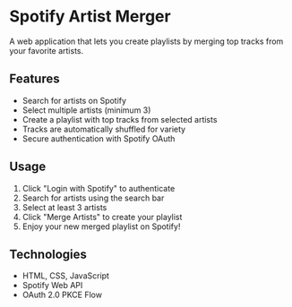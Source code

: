 # Spotify Artist Merger

A web application that lets you create playlists by merging top tracks from your favorite artists.

## Features
- Search for artists on Spotify
- Select multiple artists (minimum 3)
- Create a playlist with top tracks from selected artists
- Tracks are automatically shuffled for variety
- Secure authentication with Spotify OAuth

## Usage
1. Click "Login with Spotify" to authenticate
2. Search for artists using the search bar
3. Select at least 3 artists
4. Click "Merge Artists" to create your playlist
5. Enjoy your new merged playlist on Spotify!

## Technologies
- HTML, CSS, JavaScript
- Spotify Web API
- OAuth 2.0 PKCE Flow
